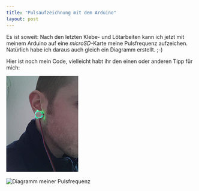 ```yaml
---
title: "Pulsaufzeichnung mit dem Arduino"
layout: post
---
```

Es ist soweit: Nach den letzten Klebe- und Lötarbeiten kann ich jetzt
mit meinem Arduino auf eine *microSD*-Karte meine Pulsfrequenz
aufzeichen. Natürlich habe ich daraus auch gleich ein Diagramm erstellt. ;-)

Hier ist noch mein Code, vielleicht habt ihr den einen oder anderen Tipp
für mich:

<script src="https://gist.github.com/MoriTanosuke/5085953.js"></script>

<a href="/img/content/IMG_20130309_161937.jpg"><img src="/img/content/thumb_IMG_20130309_161937.png" alt="Pulssensor an meinem Ohr" /></a>

<img src="/img/content/diagramm_IMG_20130309_161937.png" alt="Diagramm meiner Pulsfrequenz" />
